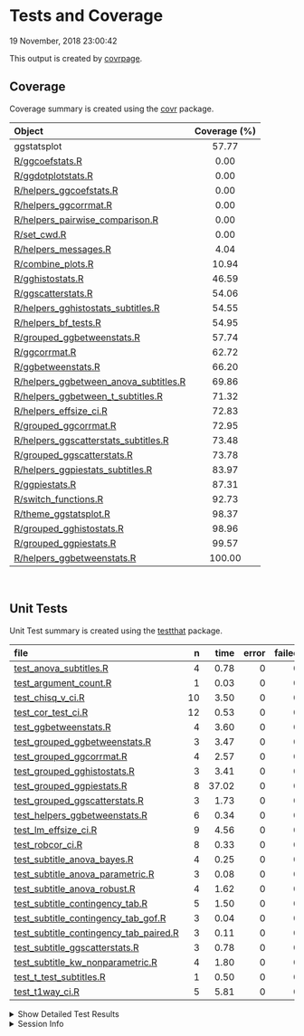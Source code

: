 Tests and Coverage
================
19 November, 2018 23:00:42

This output is created by
[covrpage](https://github.com/yonicd/covrpage).

## Coverage

Coverage summary is created using the
[covr](https://github.com/r-lib/covr)
package.

| Object                                                                               | Coverage (%) |
| :----------------------------------------------------------------------------------- | :----------: |
| ggstatsplot                                                                          |    57.77     |
| [R/ggcoefstats.R](../R/ggcoefstats.R)                                                |     0.00     |
| [R/ggdotplotstats.R](../R/ggdotplotstats.R)                                          |     0.00     |
| [R/helpers\_ggcoefstats.R](../R/helpers_ggcoefstats.R)                               |     0.00     |
| [R/helpers\_ggcorrmat.R](../R/helpers_ggcorrmat.R)                                   |     0.00     |
| [R/helpers\_pairwise\_comparison.R](../R/helpers_pairwise_comparison.R)              |     0.00     |
| [R/set\_cwd.R](../R/set_cwd.R)                                                       |     0.00     |
| [R/helpers\_messages.R](../R/helpers_messages.R)                                     |     4.04     |
| [R/combine\_plots.R](../R/combine_plots.R)                                           |    10.94     |
| [R/gghistostats.R](../R/gghistostats.R)                                              |    46.59     |
| [R/ggscatterstats.R](../R/ggscatterstats.R)                                          |    54.06     |
| [R/helpers\_gghistostats\_subtitles.R](../R/helpers_gghistostats_subtitles.R)        |    54.55     |
| [R/helpers\_bf\_tests.R](../R/helpers_bf_tests.R)                                    |    54.95     |
| [R/grouped\_ggbetweenstats.R](../R/grouped_ggbetweenstats.R)                         |    57.74     |
| [R/ggcorrmat.R](../R/ggcorrmat.R)                                                    |    62.72     |
| [R/ggbetweenstats.R](../R/ggbetweenstats.R)                                          |    66.20     |
| [R/helpers\_ggbetween\_anova\_subtitles.R](../R/helpers_ggbetween_anova_subtitles.R) |    69.86     |
| [R/helpers\_ggbetween\_t\_subtitles.R](../R/helpers_ggbetween_t_subtitles.R)         |    71.32     |
| [R/helpers\_effsize\_ci.R](../R/helpers_effsize_ci.R)                                |    72.83     |
| [R/grouped\_ggcorrmat.R](../R/grouped_ggcorrmat.R)                                   |    72.95     |
| [R/helpers\_ggscatterstats\_subtitles.R](../R/helpers_ggscatterstats_subtitles.R)    |    73.48     |
| [R/grouped\_ggscatterstats.R](../R/grouped_ggscatterstats.R)                         |    73.78     |
| [R/helpers\_ggpiestats\_subtitles.R](../R/helpers_ggpiestats_subtitles.R)            |    83.97     |
| [R/ggpiestats.R](../R/ggpiestats.R)                                                  |    87.31     |
| [R/switch\_functions.R](../R/switch_functions.R)                                     |    92.73     |
| [R/theme\_ggstatsplot.R](../R/theme_ggstatsplot.R)                                   |    98.37     |
| [R/grouped\_gghistostats.R](../R/grouped_gghistostats.R)                             |    98.96     |
| [R/grouped\_ggpiestats.R](../R/grouped_ggpiestats.R)                                 |    99.57     |
| [R/helpers\_ggbetweenstats.R](../R/helpers_ggbetweenstats.R)                         |    100.00    |

<br>

## Unit Tests

Unit Test summary is created using the
[testthat](https://github.com/r-lib/testthat)
package.

| file                                                                                          |  n |  time | error | failed | skipped | warning |
| :-------------------------------------------------------------------------------------------- | -: | ----: | ----: | -----: | ------: | ------: |
| [test\_anova\_subtitles.R](testthat/test_anova_subtitles.R)                                   |  4 |  0.78 |     0 |      0 |       0 |       0 |
| [test\_argument\_count.R](testthat/test_argument_count.R)                                     |  1 |  0.03 |     0 |      0 |       0 |       0 |
| [test\_chisq\_v\_ci.R](testthat/test_chisq_v_ci.R)                                            | 10 |  3.50 |     0 |      0 |       0 |       0 |
| [test\_cor\_test\_ci.R](testthat/test_cor_test_ci.R)                                          | 12 |  0.53 |     0 |      0 |       0 |       0 |
| [test\_ggbetweenstats.R](testthat/test_ggbetweenstats.R)                                      |  4 |  3.60 |     0 |      0 |       0 |       0 |
| [test\_grouped\_ggbetweenstats.R](testthat/test_grouped_ggbetweenstats.R)                     |  3 |  3.47 |     0 |      0 |       0 |       0 |
| [test\_grouped\_ggcorrmat.R](testthat/test_grouped_ggcorrmat.R)                               |  4 |  2.57 |     0 |      0 |       0 |       0 |
| [test\_grouped\_gghistostats.R](testthat/test_grouped_gghistostats.R)                         |  3 |  3.41 |     0 |      0 |       0 |       0 |
| [test\_grouped\_ggpiestats.R](testthat/test_grouped_ggpiestats.R)                             |  8 | 37.02 |     0 |      0 |       0 |       0 |
| [test\_grouped\_ggscatterstats.R](testthat/test_grouped_ggscatterstats.R)                     |  3 |  1.73 |     0 |      0 |       0 |       0 |
| [test\_helpers\_ggbetweenstats.R](testthat/test_helpers_ggbetweenstats.R)                     |  6 |  0.34 |     0 |      0 |       0 |       0 |
| [test\_lm\_effsize\_ci.R](testthat/test_lm_effsize_ci.R)                                      |  9 |  4.56 |     0 |      0 |       0 |       0 |
| [test\_robcor\_ci.R](testthat/test_robcor_ci.R)                                               |  8 |  0.33 |     0 |      0 |       0 |       0 |
| [test\_subtitle\_anova\_bayes.R](testthat/test_subtitle_anova_bayes.R)                        |  4 |  0.25 |     0 |      0 |       0 |       0 |
| [test\_subtitle\_anova\_parametric.R](testthat/test_subtitle_anova_parametric.R)              |  3 |  0.08 |     0 |      0 |       0 |       0 |
| [test\_subtitle\_anova\_robust.R](testthat/test_subtitle_anova_robust.R)                      |  4 |  1.62 |     0 |      0 |       0 |       0 |
| [test\_subtitle\_contingency\_tab.R](testthat/test_subtitle_contingency_tab.R)                |  5 |  1.50 |     0 |      0 |       0 |       0 |
| [test\_subtitle\_contingency\_tab\_gof.R](testthat/test_subtitle_contingency_tab_gof.R)       |  3 |  0.04 |     0 |      0 |       0 |       0 |
| [test\_subtitle\_contingency\_tab\_paired.R](testthat/test_subtitle_contingency_tab_paired.R) |  3 |  0.11 |     0 |      0 |       0 |       0 |
| [test\_subtitle\_ggscatterstats.R](testthat/test_subtitle_ggscatterstats.R)                   |  3 |  0.78 |     0 |      0 |       0 |       0 |
| [test\_subtitle\_kw\_nonparametric.R](testthat/test_subtitle_kw_nonparametric.R)              |  4 |  1.80 |     0 |      0 |       0 |       0 |
| [test\_t\_test\_subtitles.R](testthat/test_t_test_subtitles.R)                                |  1 |  0.50 |     0 |      0 |       0 |       0 |
| [test\_t1way\_ci.R](testthat/test_t1way_ci.R)                                                 |  5 |  5.81 |     0 |      0 |       0 |       0 |

<details closed>

<summary> Show Detailed Test Results
</summary>

| file                                                                                                  | context                            | test                                             | status |  n |  time |
| :---------------------------------------------------------------------------------------------------- | :--------------------------------- | :----------------------------------------------- | :----- | -: | ----: |
| [test\_anova\_subtitles.R](testthat/test_anova_subtitles.R#L32_L35)                                   | subtitle\_anova\_parametric        | parametric anova subtitles work                  | PASS   |  4 |  0.78 |
| [test\_argument\_count.R](testthat/test_argument_count.R#L56_L59)                                     | argument\_count                    | argument\_count is correct                       | PASS   |  1 |  0.03 |
| [test\_chisq\_v\_ci.R](testthat/test_chisq_v_ci.R#L46_L50)                                            | chisq\_v\_ci                       | chisq\_v\_ci works                               | PASS   | 10 |  3.50 |
| [test\_cor\_test\_ci.R](testthat/test_cor_test_ci.R#L45_L49)                                          | cor\_test\_ci                      | cor\_test\_ci works                              | PASS   | 12 |  0.53 |
| [test\_ggbetweenstats.R](testthat/test_ggbetweenstats.R#L9_L16)                                       | ggbetweenstats                     | error when x and outlier.label are same          | PASS   |  1 |  0.02 |
| [test\_ggbetweenstats.R](testthat/test_ggbetweenstats.R#L26_L36)                                      | ggbetweenstats                     | outlier.labeling works across vector types       | PASS   |  3 |  3.58 |
| [test\_grouped\_ggbetweenstats.R](testthat/test_grouped_ggbetweenstats.R#L12_L32)                     | grouped\_ggbetweenstats            | grouping.var works across vector types           | PASS   |  3 |  3.47 |
| [test\_grouped\_ggcorrmat.R](testthat/test_grouped_ggcorrmat.R#L18_L27)                               | grouped\_ggcorrmat                 | grouped\_ggcorrmat works                         | PASS   |  4 |  2.57 |
| [test\_grouped\_gghistostats.R](testthat/test_grouped_gghistostats.R#L9_L19)                          | grouped\_gghistostats              | grouped\_gghistostats works                      | PASS   |  3 |  3.41 |
| [test\_grouped\_ggpiestats.R](testthat/test_grouped_ggpiestats.R#L13_L21)                             | grouped\_ggpiestats                | grouped\_ggpiestats works                        | PASS   |  8 | 37.02 |
| [test\_grouped\_ggscatterstats.R](testthat/test_grouped_ggscatterstats.R#L9_L17)                      | grouped\_ggscatterstats            | grouped\_ggscatterstats works                    | PASS   |  3 |  1.73 |
| [test\_helpers\_ggbetweenstats.R](testthat/test_helpers_ggbetweenstats.R#L30_L33)                     | helpers\_ggbetweenstats            | mean\_labeller works                             | PASS   |  6 |  0.34 |
| [test\_lm\_effsize\_ci.R](testthat/test_lm_effsize_ci.R#L67_L71)                                      | lm\_effsize\_ci                    | lm\_effsize\_ci works                            | PASS   |  9 |  4.56 |
| [test\_robcor\_ci.R](testthat/test_robcor_ci.R#L39_L43)                                               | robcor\_ci                         | robcor\_ci works                                 | PASS   |  8 |  0.33 |
| [test\_subtitle\_anova\_bayes.R](testthat/test_subtitle_anova_bayes.R#L51_L54)                        | subtitle\_anova\_bayes             | subtitle\_anova\_bayes works                     | PASS   |  4 |  0.25 |
| [test\_subtitle\_anova\_parametric.R](testthat/test_subtitle_anova_parametric.R#L53_L56)              | helpers\_ggbetween\_subtitles      | helpers\_ggbetween\_subtitles works              | PASS   |  3 |  0.08 |
| [test\_subtitle\_anova\_robust.R](testthat/test_subtitle_anova_robust.R#L52_L55)                      | subtitle\_anova\_robust            | subtitle\_anova\_robust works                    | PASS   |  4 |  1.62 |
| [test\_subtitle\_contingency\_tab.R](testthat/test_subtitle_contingency_tab.R#L56_L59)                | subtitle\_contingency\_tab         | subtitle\_contingency\_tab works                 | PASS   |  5 |  1.50 |
| [test\_subtitle\_contingency\_tab\_gof.R](testthat/test_subtitle_contingency_tab_gof.R#L41_L44)       | subtitle\_contingency\_tab\_gof    | Goodness of Fit subtitle\_contingency\_tab works | PASS   |  3 |  0.04 |
| [test\_subtitle\_contingency\_tab\_paired.R](testthat/test_subtitle_contingency_tab_paired.R#L75_L78) | subtitle\_contingency\_tab\_paired | Paired subtitle\_contingency\_tab works          | PASS   |  3 |  0.11 |
| [test\_subtitle\_ggscatterstats.R](testthat/test_subtitle_ggscatterstats.R#L46)                       | subtitle\_ggscatterstats           | subtitle\_ggscatterstats works                   | PASS   |  3 |  0.78 |
| [test\_subtitle\_kw\_nonparametric.R](testthat/test_subtitle_kw_nonparametric.R#L50_L53)              | subtitle\_kw\_nonparametric        | subtitle\_kw\_nonparametric works                | PASS   |  4 |  1.80 |
| [test\_t\_test\_subtitles.R](testthat/test_t_test_subtitles.R#L43_L47)                                | t\_test\_subtitles                 | t-test subtitles work                            | PASS   |  1 |  0.50 |
| [test\_t1way\_ci.R](testthat/test_t1way_ci.R#L57)                                                     | t1way\_ci                          | t1way\_ci works                                  | PASS   |  5 |  5.81 |

</details>

<details>

<summary> Session Info </summary>

| Field    | Value                                              |
| :------- | :------------------------------------------------- |
| Version  | R Under development (unstable) (2018-10-20 r75474) |
| Platform | x86\_64-w64-mingw32/x64 (64-bit)                   |
| Running  | Windows \>= 8 x64 (build 9200)                     |
| Language | English\_United States                             |
| Timezone | America/New\_York                                  |

| Package  | Version |
| :------- | :------ |
| testthat | 2.0.1   |
| covr     | 3.2.1   |
| covrpage | 0.0.66  |

</details>

<!--- Final Status : pass --->
